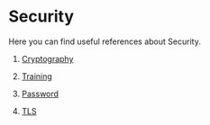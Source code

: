 # Security

Here you can find useful references about Security.

1. [Cryptography](https://github.com/hqxsn/Awesome-Bookmarks-From-Globe/tree/master/Security/cryptography/Readme.md)

2. [Training](https://github.com/hqxsn/Awesome-Bookmarks-From-Globe/tree/master/Security/training/Readme.md) 

3. [Password](https://github.com/hqxsn/Awesome-Bookmarks-From-Globe/tree/master/Security/password/Readme.md) 

4. [TLS](https://github.com/hqxsn/Awesome-Bookmarks-From-Globe/tree/master/Security/tls/Readme.md)

      

